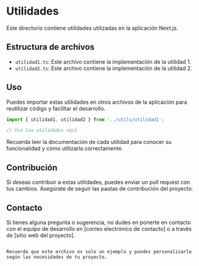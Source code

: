 # Utilidades

Este directorio contiene utilidades utilizadas en la aplicación Next.js.

## Estructura de archivos

- `utilidad1.ts`: Este archivo contiene la implementación de la utilidad 1.
- `utilidad2.ts`: Este archivo contiene la implementación de la utilidad 2.

## Uso

Puedes importar estas utilidades en otros archivos de la aplicación para reutilizar código y facilitar el desarrollo.

```typescript
import { utilidad1, utilidad2 } from '../utils/utilidad1';

// Usa las utilidades aquí
```

Recuerda leer la documentación de cada utilidad para conocer su funcionalidad y cómo utilizarla correctamente.

## Contribución

Si deseas contribuir a estas utilidades, puedes enviar un pull request con tus cambios. Asegúrate de seguir las pautas de contribución del proyecto.

## Contacto

Si tienes alguna pregunta o sugerencia, no dudes en ponerte en contacto con el equipo de desarrollo en [correo electrónico de contacto] o a través de [sitio web del proyecto].
```

Recuerda que este archivo es solo un ejemplo y puedes personalizarlo según las necesidades de tu proyecto.